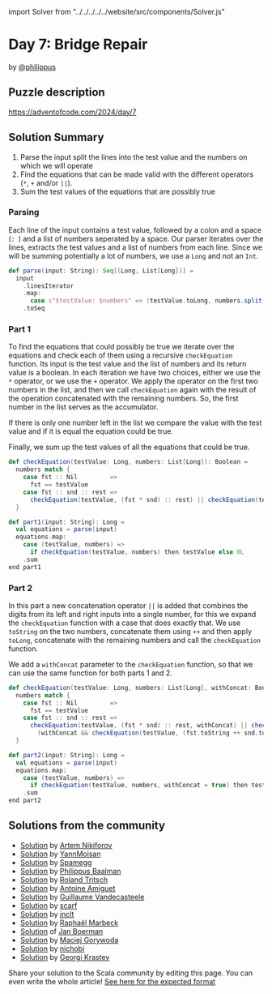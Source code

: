 import Solver from "../../../../../website/src/components/Solver.js"

# Day 7: Bridge Repair

by [@philippus](https://github.com/philippus)

## Puzzle description

https://adventofcode.com/2024/day/7

## Solution Summary

1. Parse the input split the lines into the test value and the numbers on which we will operate
2. Find the equations that can be made valid with the different operators (`*`, `+` and/or `||`).
3. Sum the test values of the equations that are possibly true

### Parsing

Each line of the input contains a test value, followed by a colon and a space (`: `) and a list of numbers seperated by
a space. Our parser iterates over the lines, extracts the test values and a list of numbers from each line.
Since we will be summing potentially a lot of numbers, we use a `Long` and not an `Int`.

```scala
def parse(input: String): Seq[(Long, List[Long])] =
  input
    .linesIterator
    .map:
      case s"$testValue: $numbers" => (testValue.toLong, numbers.split(" ").map(_.toLong).toList)
    .toSeq
```

### Part 1
To find the equations that could possibly be true we iterate over the equations and check each of them using a recursive
`checkEquation` function. Its input is the test value and the list of numbers and its return value is a boolean.
In each iteration we have two choices, either we use the `*` operator, or we use the `+` operator.
We apply the operator on the first two numbers in the list, and then we call `checkEquation` again with the result of the
operation concatenated with the remaining numbers. So, the first number in the list serves as the accumulator.

If there is only one number left in the list we compare the value with the test value and if it is equal the equation
could be true.

Finally, we sum up the test values of all the equations that could be true.

```scala
def checkEquation(testValue: Long, numbers: List[Long]): Boolean =
  numbers match {
    case fst :: Nil         =>
      fst == testValue
    case fst :: snd :: rest =>
      checkEquation(testValue, (fst * snd) :: rest) || checkEquation(testValue, (fst + snd) :: rest)
  }

def part1(input: String): Long =
  val equations = parse(input)
  equations.map:
    case (testValue, numbers) =>
      if checkEquation(testValue, numbers) then testValue else 0L
    .sum
end part1
```

### Part 2
In this part a new concatenation operator `||` is added that combines the digits from its left and right inputs into a
single number, for this we expand the `checkEquation` function with a case that does exactly that. We use `toString` on
the two numbers, concatenate them using `++` and then apply `toLong`, concatenate with the remaining numbers and call
the `checkEquation` function.

We add a `withConcat` parameter to the `checkEquation` function, so that we can use the same function for both parts 1
and 2.

```scala
def checkEquation(testValue: Long, numbers: List[Long], withConcat: Boolean = false): Boolean =
  numbers match {
    case fst :: Nil         =>
      fst == testValue
    case fst :: snd :: rest =>
      checkEquation(testValue, (fst * snd) :: rest, withConcat) || checkEquation(testValue, (fst + snd) :: rest, withConcat) ||
        (withConcat && checkEquation(testValue, (fst.toString ++ snd.toString).toLong :: rest, withConcat))
  }

def part2(input: String): Long =
  val equations = parse(input)
  equations.map:
    case (testValue, numbers) =>
      if checkEquation(testValue, numbers, withConcat = true) then testValue else 0L
    .sum
end part2
```

## Solutions from the community

- [Solution](https://github.com/nikiforo/aoc24/blob/main/src/main/scala/io/github/nikiforo/aoc24/D7T2.scala) by [Artem Nikiforov](https://github.com/nikiforo)
- [Solution](https://github.com/YannMoisan/advent-of-code/blob/master/2024/src/main/scala/Day7.scala) by [YannMoisan](https://github.com/YannMoisan)
- [Solution](https://github.com/spamegg1/aoc/blob/master/2024/07/07.worksheet.sc#L82) by [Spamegg](https://github.com/spamegg1/)
- [Solution](https://github.com/Philippus/adventofcode/blob/main/src/main/scala/adventofcode2024/Day07.scala) by [Philippus Baalman](https://github.com/philippus)
- [Solution](https://github.com/rolandtritsch/scala3-aoc-2024/blob/trunk/src/aoc2024/Day07.scala) by [Roland Tritsch](https://github.com/rolandtritsch)
- [Solution](https://github.com/aamiguet/advent-2024/blob/main/src/main/scala/ch/aamiguet/advent2024/Day7.scala) by [Antoine Amiguet](https://github.com/aamiguet)
- [Solution](https://github.com/guycastle/advent_of_code/blob/main/src/main/scala/aoc2024/day07/DaySeven.scala) by [Guillaume Vandecasteele](https://github.com/guycastle)
- [Solution](https://github.com/scarf005/aoc-scala/blob/main/2024/day07.scala) by [scarf](https://github.com/scarf005)
- [Solution](https://github.com/jnclt/adventofcode2024/blob/main/day07/bridge-repair.sc) by [jnclt](https://github.com/jnclt)
- [Solution](https://github.com/rmarbeck/advent2024/blob/main/day7/src/main/scala/Solution.scala) by [Raphaël Marbeck](https://github.com/rmarbeck)
- [Solution](https://github.com/Jannyboy11/AdventOfCode2024/blob/master/src/main/scala/day07/Day07.scala) of [Jan Boerman](https://x.com/JanBoerman95)
- [Solution](https://github.com/makingthematrix/AdventOfCode2024/blob/main/src/main/scala/io/github/makingthematrix/AdventofCode2024/DaySeven.scala) by [Maciej Gorywoda](https://github.com/makingthematrix)
- [Solution](https://github.com/nichobi/advent-of-code-2024/blob/main/07/solution.scala) by [nichobi](https://github.com/nichobi)
- [Solution](https://github.com/profunctor-optics/advent-2024/blob/main/src/main/scala/advent2024/Day07.scala) by [Georgi Krastev](https://github.com/joroKr21)

Share your solution to the Scala community by editing this page.
You can even write the whole article! [See here for the expected format](https://github.com/scalacenter/scala-advent-of-code/discussions/424)
